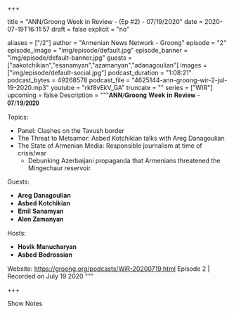 
+++

title = "ANN/Groong Week in Review - (Ep #2) - 07/19/2020"
date = 2020-07-19T16:11:57
draft = false
explicit = "no"

aliases = ["/2"]
author = "Armenian News Network - Groong"
episode = "2"
episode_image = "img/episode/default.jpg"
episode_banner = "img/episode/default-banner.jpg"
guests = ["aakotchikian","esanamyan","azamanyan","adanagoulian"]
images = ["img/episode/default-social.jpg"]
podcast_duration = "1:08:21"
podcast_bytes = 49268578
podcast_file = "4625144-ann-groong-wir-2-jul-19-2020.mp3"
youtube = "rkf8vEkV_GA"
truncate = ""
series = ["WIR"]
upcoming = false
Description = """𝐀𝐍𝐍/𝐆𝐫𝐨𝐨𝐧𝐠 𝐖𝐞𝐞𝐤 𝐢𝐧 𝐑𝐞𝐯𝐢𝐞𝐰 - 𝟎𝟕/𝟏𝟗/𝟐𝟎𝟐𝟎

Topics:
- Panel: Clashes on the Tavush border
- The Threat to Metsamor: Asbed Kotchikian talks with Areg Danagoulian
- The State of Armenian Media: Responsible journalism at time of crisis/war
  - Debunking Azerbaijani propaganda that Armenians threatened the Mingechaur reservoir.

Guests:
- 𝐀𝐫𝐞𝐠 𝐃𝐚𝐧𝐚𝐠𝐨𝐮𝐥𝐢𝐚𝐧
- 𝐀𝐬𝐛𝐞𝐝 𝐊𝐨𝐭𝐜𝐡𝐢𝐤𝐢𝐚𝐧
- 𝐄𝐦𝐢𝐥 𝐒𝐚𝐧𝐚𝐦𝐲𝐚𝐧
- 𝐀𝐥𝐞𝐧 𝐙𝐚𝐦𝐚𝐧𝐲𝐚𝐧

Hosts:
- 𝐇𝐨𝐯𝐢𝐤 𝐌𝐚𝐧𝐮𝐜𝐡𝐚𝐫𝐲𝐚𝐧
- 𝐀𝐬𝐛𝐞𝐝 𝐁𝐞𝐝𝐫𝐨𝐬𝐬𝐢𝐚𝐧

Website: https://groong.org/podcasts/WiR-20200719.html
Episode 2 | Recorded on July 19 2020
"""

+++

Show Notes


